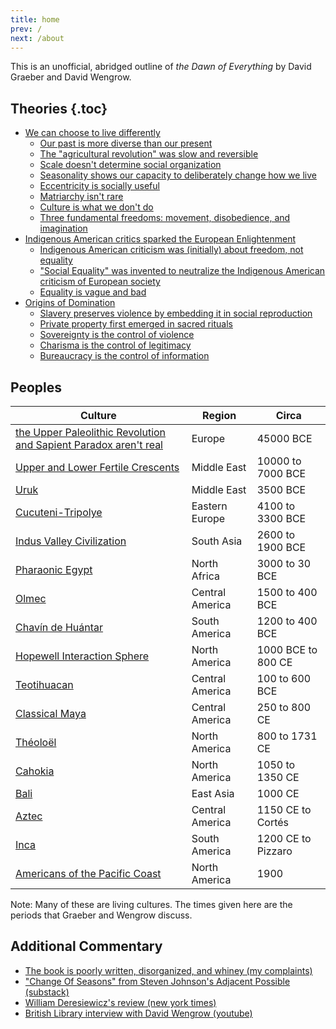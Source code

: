 ```yaml
---
title: home
prev: /
next: /about
---
```


This is an unofficial, abridged outline of *the Dawn of Everything* by David Graeber and David Wengrow.

## Theories {.toc}

- [We can choose to live differently](/live-differently)
  - [Our past is more diverse than our present](/diverse)
  - [The "agricultural revolution" was slow and reversible](/agricultural-revolution)
  - [Scale doesn't determine social organization](/scale)
  - [Seasonality shows our capacity to deliberately change how we live](/seasonality)
  - [Eccentricity is socially useful](/eccentricity)
  - [Matriarchy isn't rare](/matriarchy)
  - [Culture is what we don't do](/schismogensis)
  - [Three fundamental freedoms: movement, disobedience, and imagination](/freedom)
- [Indigenous American critics sparked the European Enlightenment](/enlightenment)
  - [Indigenous American criticism was (initially) about freedom, not equality](/indigenous-critique)
  - ["Social Equality" was invented to neutralize the Indigenous American criticism of European society](/evolutionism)
  - [Equality is vague and bad](/equality)
- [Origins of Domination](/domination)
  - [Slavery preserves violence by embedding it in social reproduction](/slavery)
  - [Private property first emerged in sacred rituals](/property)
  - [Sovereignty is the control of violence](/sovereignty)
  - [Charisma is the control of legitimacy](/charisma)
  - [Bureaucracy is the control of information](/bureaucracy)

## Peoples

Culture | Region | Circa
-- | -- | --
[the Upper Paleolithic Revolution and Sapient Paradox aren't real](/paleolithic-revolution) | Europe | 45000 BCE
[Upper and Lower Fertile Crescents](fertile-crescents) | Middle East | 10000 to 7000 BCE
[Uruk](/uruk) | Middle East |  3500 BCE
[Cucuteni-Tripolye](/cucuteni-tripolye) | Eastern Europe | 4100 to 3300 BCE
[Indus Valley Civilization](/indus-valley) | South Asia | 2600 to 1900 BCE
[Pharaonic Egypt](/egypt) | North Africa | 3000 to 30 BCE
[Olmec](/olmec) | Central America | 1500 to 400 BCE
[Chavín de Huántar](/chavin) | South America | 1200 to 400 BCE
[Hopewell Interaction Sphere](/hopewell) | North America | 1000 BCE to 800 CE
[Teotihuacan](/teotihuacan) | Central America | 100 to 600 BCE
[Classical Maya](/maya) | Central America | 250 to 800 CE
[Théoloël](/theoloel) | North America | 800 to 1731 CE
[Cahokia](/cahokia) | North America | 1050 to 1350 CE
[Bali](/bali) | East Asia | 1000 CE
[Aztec](/aztec) | Central America | 1150 CE to Cortés
[Inca](/inca) | South America | 1200 CE to Pizzaro
[Americans of the Pacific Coast](/pacific) | North America | 1900

Note: Many of these are living cultures. The times given here are the periods that Graeber and Wengrow discuss.

## Additional Commentary

- [The book is poorly written, disorganized, and whiney (my complaints)](/complaints)
- ["Change Of Seasons" from Steven Johnson's Adjacent Possible (substack)](https://adjacentpossible.substack.com/p/change-of-seasons)
- [William Deresiewicz's review (new york times)](https://www.nytimes.com/2021/10/31/arts/dawn-of-everything-graeber-wengrow.html)
- [British Library interview with David Wengrow (youtube)](https://www.youtube.com/watch?v=pkm-BhtjASs)
